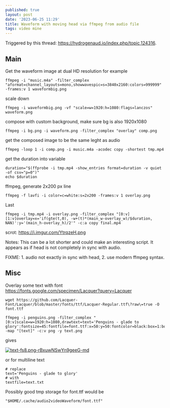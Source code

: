 ```yaml
---
published: true
layout: post
date: '2023-06-25 11:29'
title: Waveform with moving head via ffmpeg from audio file
tags: video mine 
---
```

Triggered by this thread: <https://hydrogenaud.io/index.php/topic,124316>.

## Main

Get the waveform image at dual HD resolution for example

	ffmpeg -i "music.m4a" -filter_complex "aformat=channel_layouts=mono,showwavespic=s=3840x2160:colors=999999" -frames:v 1 waveformbig.png

scale down

	ffmpeg -i waveformbig.png -vf "scale=w=1920:h=1080:flags=lanczos" waveform.png

compose with custom background, make sure bg is also 1920x1080

	ffmpeg -i bg.png -i waveform.png -filter_complex "overlay" comp.png 	

get the composed image to be the same leght as audio

	ffmpeg -loop 1 -i comp.png -i music.m4a -acodec copy -shortest tmp.mp4

get the duration into variable

	duration="$(ffprobe -i tmp.mp4 -show_entries format=duration -v quiet -of csv="p=0")"
	echo $duration

ffmpeg, generate 2x200 px line

	ffmpeg -f lavfi -i color=c=white:s=2x200 -frames:v 1 overlay.png

Last

	ffmpeg -i tmp.mp4 -i overlay.png -filter_complex "[0:v][1:v]overlay=x='if(gte(t,0), -w+(t)*(main_w-overlay_w)/$duration, NAN)':y='(main_h-overlay_h)/2'" -c:a copy final.mp4

scrot: <https://i.imgur.com/YtrqzeH.png>

Notes: This can be a lot shorter and could make an interesting script. It appears as if head is not completely in sync with audio.

FIXME: 1. audio not exactly in sync with head, 2. use modern ffmpeg syntax.

## Misc

Overlay some text with font  
<https://fonts.google.com/specimen/Lacquer?query=Lacquer>

	wget https://github.com/Lacquer-Font/Lacquer/blob/master/fonts/ttf/Lacquer-Regular.ttf\?raw\=true -O font.ttf

	ffmpeg -i penguins.png -filter_complex "[0:v]scale=w=1920:h=1080,drawtext=text='Penguins - glade to glory':fontsize=45:fontfile=font.ttf:x=50:y=50:fontcolor=black:box=1:boxcolor=white@0.5[text]" -map "[text]" -c:v png -y text.png

gives

[![text-fs8.png-rBxuwNSwYn9geeG-md](https://i.imgur.com/TYpFHYTl.png)](https://i.imgur.com/TYpFHYT.png)

or for multiline text

	# replace
	text='Penguins - glade to glory'
	# with
	textfile=text.txt

Possibly good tmp storage for font.ttf would be

	"$HOME/.cache/audio2videoWaveform/font.ttf"
